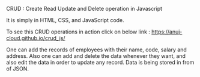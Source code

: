 CRUD : Create Read Update and Delete operation in Javascript

It is simply in HTML, CSS, and JavaScript code.

To see this CRUD operations in action click on below link : 
https://anuj-cloud.github.io/crud_js/

One can add the records of employees with their name, code, salary and address. Also one can add and delete the data whenever they want, and also edit the data in order to update any record. Data is being stored in from of JSON.
